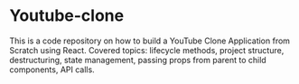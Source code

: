 # Youtube-clone
This is a code repository on how to build a YouTube Clone Application from Scratch using React. Covered topics: lifecycle methods, project structure, destructuring, state management, passing props from parent to child components, API calls.
